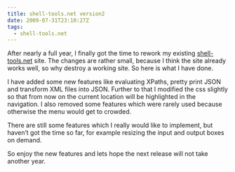 ```yaml
---
title: shell-tools.net version2
date: 2009-07-31T23:10:27Z
tags:
  - shell-tools.net
---
```

After nearly a full year, I finally got the time to rework my existing [shell-tools.net](http://www.shell-tools.net) site. The changes are rather small, because I think the site already works well, so why destroy a working site. So here is what I have done.

I have added some new features like evaluating XPaths, pretty print JSON and transform XML files into JSON. Further to that I modified the css slightly so that from now on the current location will be highlighted in the navigation. I also removed some features which were rarely used because otherwise the menu would get to crowded.

There are still some features which I really would like to implement, but haven’t got the time so far, for example resizing the input and output boxes on demand.

So enjoy the new features and lets hope the next release will not take another year.
